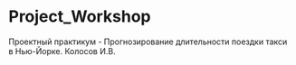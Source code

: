 # Project_Workshop
Проектный практикум - Прогнозирование длительности поездки такси в Нью-Йорке. Колосов И.В.
